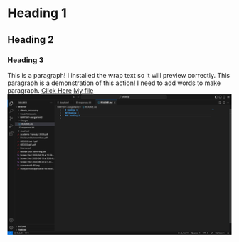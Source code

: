 # Heading 1
## Heading 2
### Heading 3
This is a paragraph! I installed the wrap text so it will preview correctly. This paragraph is a demonstration of this action! I need to add words to make paragraph. 
[Click Here](https://www.nps.gov/index.htm)
[My file](./responses.txt)
![Screenshot](./images/MART341-Assignment2.png)

